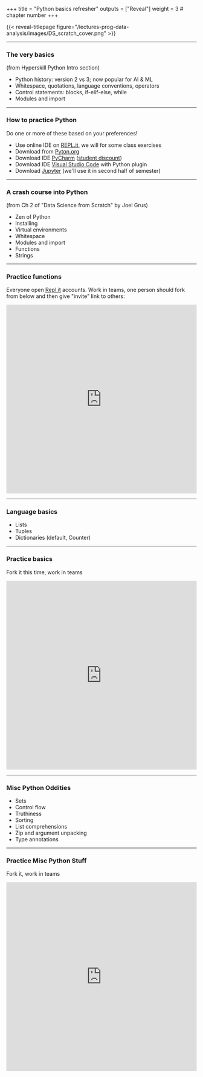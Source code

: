 +++
title = "Python basics refresher"
outputs = ["Reveal"]
weight = 3 # chapter number
+++

{{< reveal-titlepage figure="/lectures-prog-data-analysis/images/DS_scratch_cover.png" >}}
  
---

### The very basics

(from Hyperskill Python Intro section) 

- Python history: version 2 vs 3; now popular for AI & ML
- Whitespace, quotations, language conventions, operators
- Control statements: blocks, if-elif-else, while
- Modules and import

---

### How to practice Python

Do one or more of these based on your preferences!
- Use online IDE on [REPL.it](https://replit.com/@replit/Python?v=1), we will for some class exercises
- Download from [Pyton.org](https://www.python.org/downloads/)
- Download IDE [PyCharm](https://www.jetbrains.com/pycharm/) ([student discount](https://www.jetbrains.com/community/education/#students/))
- Download IDE [Visual Studio Code](https://code.visualstudio.com/) with Python plugin
- Download [Jupyter](https://jupyter.org/) (we'll use it in second half of semester)

---

### A crash course into Python

(from Ch 2 of "Data Science from Scratch" by Joel Grus)

- Zen of Python
- Installing 
- Virtual environments
- Whitespace
- Modules and import
- Functions
- Strings

---

### Practice functions

Everyone open [Repl.it](https://replit.com) accounts. Work in teams,
one person should fork from below and then give "invite" link to others:

<iframe height="500px" width="100%" src="https://replit.com/@cengique/Python-functions-sp24?lite=true#main.py" scrolling="no" frameborder="no" allowtransparency="true" allowfullscreen="true" sandbox="allow-forms allow-pointer-lock allow-popups allow-same-origin allow-scripts allow-modals"></iframe>

---

### Language basics

- Lists
- Tuples
- Dictionaries (default, Counter)

---

### Practice basics

Fork it this time, work in teams

<iframe height="500px" width="100%" src="https://replit.com/@cengique/Python-dict-sp24?lite=true#main.py" scrolling="no" frameborder="no" allowtransparency="true" allowfullscreen="true" sandbox="allow-forms allow-pointer-lock allow-popups allow-same-origin allow-scripts allow-modals"></iframe>

---

### Misc Python Oddities

- Sets
- Control flow
- Truthiness
- Sorting
- List comprehensions
- Zip and argument unpacking
- Type annotations

---

### Practice Misc Python Stuff

Fork it, work in teams

<iframe height="500px" width="100%" src="https://replit.com/@cengique/Python-misc-features-sp23?lite=true#main.py" scrolling="no" frameborder="no" allowtransparency="true" allowfullscreen="true" sandbox="allow-forms allow-pointer-lock allow-popups allow-same-origin allow-scripts allow-modals"></iframe>
